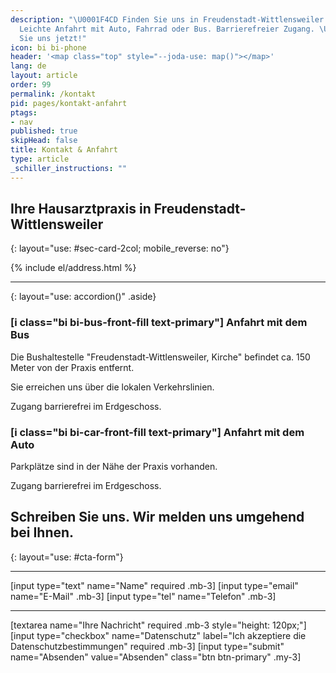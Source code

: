 ```yaml
---
description: "\U0001F4CD Finden Sie uns in Freudenstadt-Wittlensweiler! \U0001F697\U0001F6B2\U0001F68C
  Leichte Anfahrt mit Auto, Fahrrad oder Bus. Barrierefreier Zugang. \U0001F4E7 Kontaktieren
  Sie uns jetzt!"
icon: bi bi-phone
header: '<map class="top" style="--joda-use: map()"></map>'
lang: de
layout: article
order: 99
permalink: /kontakt
pid: pages/kontakt-anfahrt
ptags:
- nav
published: true
skipHead: false
title: Kontakt & Anfahrt
type: article
_schiller_instructions: ""
---
```

## Ihre Hausarztpraxis in Freudenstadt-Wittlensweiler
{: layout="use: #sec-card-2col; mobile_reverse: no"}


{% include el/address.html %}


---
{: layout="use: accordion()" .aside}

### [i class="bi bi-bus-front-fill text-primary"] Anfahrt mit dem Bus

Die Bushaltestelle "Freudenstadt-Wittlensweiler, Kirche" befindet ca. 150 Meter von der Praxis entfernt.

Sie erreichen uns über die lokalen Verkehrslinien. 

Zugang barrierefrei im Erdgeschoss.


### [i class="bi bi-car-front-fill text-primary"] Anfahrt mit dem Auto

Parkplätze sind in der Nähe der Praxis vorhanden. 

Zugang barrierefrei im Erdgeschoss.



## Schreiben Sie uns. Wir melden uns umgehend bei Ihnen.
{: layout="use: #cta-form"}


---

[input type="text"  name="Name" required .mb-3]
[input type="email" name="E-Mail" .mb-3]
[input type="tel" name="Telefon" .mb-3]

---

[textarea name="Ihre Nachricht" required .mb-3 style="height: 120px;"]
[input type="checkbox" name="Datenschutz" label="Ich akzeptiere die Datenschutzbestimmungen" required .mb-3]
[input type="submit" name="Absenden" value="Absenden" class="btn btn-primary" .my-3]
